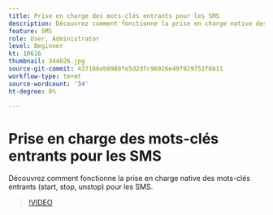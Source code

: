 ```yaml
---
title: Prise en charge des mots-clés entrants pour les SMS
description: Découvrez comment fonctionne la prise en charge native des mots-clés entrants (start, stop, unstop) pour les SMS.
feature: SMS
role: User, Administrator
level: Beginner
kt: 10616
thumbnail: 344026.jpg
source-git-commit: 437188eb8980fe5d2dfc96926e49f929752f6b11
workflow-type: tm+mt
source-wordcount: '34'
ht-degree: 0%

---
```


# Prise en charge des mots-clés entrants pour les SMS

Découvrez comment fonctionne la prise en charge native des mots-clés entrants (start, stop, unstop) pour les SMS.

>[!VIDEO](https://video.tv.adobe.com/v/344026?quality=12&learn=on)